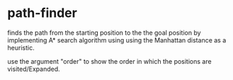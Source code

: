 # path-finder

finds the path from the starting position to the the goal position by implementing A* search algorithm using using the Manhattan distance as a heuristic.

use the argument "order" to show the order in which the positions are visited/Expanded.